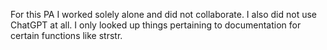 For this PA I worked solely alone and did not collaborate. I also did not use ChatGPT at all.
I only looked up things pertaining to documentation for certain functions like strstr.
